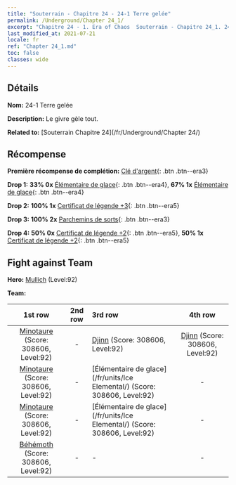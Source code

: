 ```yaml
---
title: "Souterrain - Chapitre 24 - 24-1 Terre gelée"
permalink: /Underground/Chapter 24_1/
excerpt: "Chapitre 24 - 1. Era of Chaos  Souterrain - Chapitre 24_1. 24-1 Terre gelée"
last_modified_at: 2021-07-21
locale: fr
ref: "Chapter 24_1.md"
toc: false
classes: wide
---
```


## Détails

 **Nom:** 24-1 Terre gelée

 **Description:** Le givre gèle tout.

 **Related to:** [Souterrain Chapitre 24](/fr/Underground/Chapter 24/)

## Récompense

 **Première récompense de complétion:** [Clé d'argent](/ItemsFR/con_693/){: .btn .btn--era3}

 **Drop 1:** **33% 0x** [Élémentaire de glace](/ItemsFR/unt_264/){: .btn .btn--era4}, **67% 1x** [Élémentaire de glace](/ItemsFR/unt_264/){: .btn .btn--era4}

 **Drop 2:** **100% 1x** [Certificat de légende +3](/ItemsFR/mat_88/){: .btn .btn--era5}

 **Drop 3:** **100% 2x** [Parchemins de sorts](/ItemsFR/con_694/){: .btn .btn--era3}

 **Drop 4:** **50% 0x** [Certificat de légende +2](/ItemsFR/mat_81/){: .btn .btn--era5}, **50% 1x** [Certificat de légende +2](/ItemsFR/mat_81/){: .btn .btn--era5}


## Fight against Team
 **Hero:** [Mullich](/fr/heroes/Mullich/) (Level:92)

 **Team:**


  | 1st row | 2nd row | 3rd row | 4th row |
  |:----:|:----:|:----|:----:|
  | [Minotaure](/fr/units/Minotaur/) (Score: 308606, Level:92)  | - | [Djinn](/fr/units/Genie/) (Score: 308606, Level:92)  | [Djinn](/fr/units/Genie/) (Score: 308606, Level:92)  |
  | [Minotaure](/fr/units/Minotaur/) (Score: 308606, Level:92)  | - | [Élémentaire de glace](/fr/units/Ice Elemental/) (Score: 308606, Level:92)  | - |
  | [Minotaure](/fr/units/Minotaur/) (Score: 308606, Level:92)  | - | [Élémentaire de glace](/fr/units/Ice Elemental/) (Score: 308606, Level:92)  | - |
  | [Béhémoth](/fr/units/Behemoth/) (Score: 308606, Level:92)  | - | - | - |


